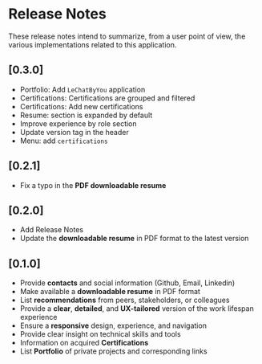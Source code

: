 # Release Notes

These release notes intend to summarize, from a user point of view, the various implementations related to this application.

## [0.3.0]

- Portfolio: Add `LeChatByYou` application
- Certifications: Certifications are grouped and filtered
- Certifications: Add new certifications
- Resume: section is expanded by default
- Improve experience by role section
- Update version tag in the header
- Menu: add `certifications`

## [0.2.1]

- Fix a typo in the **PDF downloadable resume**

## [0.2.0]

- Add Release Notes
- Update the **downloadable resume** in PDF format to the latest version

## [0.1.0]

- Provide **contacts** and social information (Github, Email, Linkedin)
- Make available a **downloadable resume** in PDF format
- List **recommendations** from peers, stakeholders, or colleagues
- Provide a **clear**, **detailed**, and **UX-tailored** version of the work lifespan experience
- Ensure a **responsive** design, experience, and navigation
- Provide clear insight on technical skills and tools
- Information on acquired **Certifications**
- List **Portfolio** of private projects and corresponding links
